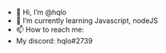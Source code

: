 - 👋 Hi, I’m @hqlo
- 🌱 I’m currently learning Javascript, nodeJS
- 📫 How to reach me:
- My discord: hqlo#2739

<!---
hqlo/hqlo is a ✨ special ✨ repository because its `README.md` (this file) appears on your GitHub profile.
You can click the Preview link to take a look at your changes.
--->
